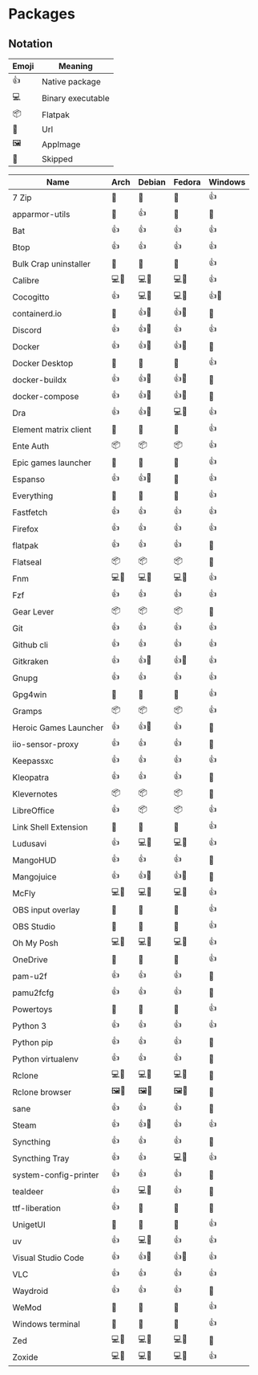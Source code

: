 # Packages

## Notation

| Emoji | Meaning           |
| ----- | ----------------- |
| 👍    | Native package    |
| 💻    | Binary executable |
| 📦    | Flatpak           |
| 🔗    | Url               |
| 🖼️    | AppImage          |
| 🚫    | Skipped           |

| Name                  | Arch | Debian | Fedora | Windows |
| --------------------- | ---- | ------ | ------ | ------- |
| 7 Zip                 | 🚫   | 🚫     | 🚫     | 👍      |
| apparmor-utils        | 🚫   | 👍     | 🚫     | 🚫      |
| Bat                   | 👍   | 👍     | 👍     | 👍      |
| Btop                  | 👍   | 👍     | 👍     | 👍      |
| Bulk Crap uninstaller | 🚫   | 🚫     | 🚫     | 👍      |
| Calibre               | 💻🔗 | 💻🔗   | 💻🔗   | 👍      |
| Cocogitto             | 👍   | 💻🔗   | 💻🔗   | 👍🔗    |
| containerd.io         | 🚫   | 👍🔗   | 👍🔗   | 🚫      |
| Discord               | 👍   | 👍🔗   | 👍     | 👍      |
| Docker                | 👍   | 👍🔗   | 👍🔗   | 🚫      |
| Docker Desktop        | 🚫   | 🚫     | 🚫     | 👍      |
| docker-buildx         | 👍   | 👍🔗   | 👍🔗   | 🚫      |
| docker-compose        | 👍   | 👍🔗   | 👍🔗   | 🚫      |
| Dra                   | 👍   | 👍🔗   | 💻🔗   | 👍      |
| Element matrix client | 🚫   | 🚫     | 🚫     | 👍      |
| Ente Auth             | 📦   | 📦     | 📦     | 👍      |
| Epic games launcher   | 🚫   | 🚫     | 🚫     | 👍      |
| Espanso               | 👍   | 👍🔗   | 🚫     | 👍      |
| Everything            | 🚫   | 🚫     | 🚫     | 👍      |
| Fastfetch             | 👍   | 👍     | 👍     | 👍      |
| Firefox               | 👍   | 👍     | 👍     | 👍      |
| flatpak               | 👍   | 👍     | 👍     | 🚫      |
| Flatseal              | 📦   | 📦     | 📦     | 🚫      |
| Fnm                   | 💻🔗 | 💻🔗   | 💻🔗   | 👍      |
| Fzf                   | 👍   | 👍     | 👍     | 👍      |
| Gear Lever            | 📦   | 📦     | 📦     | 🚫      |
| Git                   | 👍   | 👍     | 👍     | 👍      |
| Github cli            | 👍   | 👍     | 👍     | 👍      |
| Gitkraken             | 👍   | 👍🔗   | 👍🔗   | 👍      |
| Gnupg                 | 👍   | 👍     | 👍     | 👍      |
| Gpg4win               | 🚫   | 🚫     | 🚫     | 👍      |
| Gramps                | 📦   | 📦     | 📦     | 👍      |
| Heroic Games Launcher | 👍   | 👍🔗   | 👍     | 🚫      |
| iio-sensor-proxy      | 👍   | 👍     | 👍     | 🚫      |
| Keepassxc             | 👍   | 👍     | 👍     | 👍      |
| Kleopatra             | 👍   | 👍     | 👍     | 🚫      |
| Klevernotes           | 📦   | 📦     | 📦     | 🚫      |
| LibreOffice           | 👍   | 📦     | 📦     | 👍      |
| Link Shell Extension  | 🚫   | 🚫     | 🚫     | 👍      |
| Ludusavi              | 👍   | 💻🔗   | 💻🔗   | 👍      |
| MangoHUD              | 👍   | 👍     | 👍     | 🚫      |
| Mangojuice            | 👍   | 👍🔗   | 👍🔗   | 🚫      |
| McFly                 | 💻🔗 | 💻🔗   | 💻🔗   | 👍      |
| OBS input overlay     | 🚫   | 🚫     | 🚫     | 👍      |
| OBS Studio            | 🚫   | 🚫     | 🚫     | 👍      |
| Oh My Posh            | 💻🔗 | 💻🔗   | 💻🔗   | 👍      |
| OneDrive              | 🚫   | 🚫     | 🚫     | 👍      |
| pam-u2f               | 👍   | 👍     | 👍     | 🚫      |
| pamu2fcfg             | 👍   | 👍     | 👍     | 🚫      |
| Powertoys             | 🚫   | 🚫     | 🚫     | 👍      |
| Python 3              | 👍   | 👍     | 👍     | 👍      |
| Python pip            | 👍   | 👍     | 👍     | 🚫      |
| Python virtualenv     | 👍   | 👍     | 👍     | 🚫      |
| Rclone                | 💻🔗 | 💻🔗   | 💻🔗   | 🚫      |
| Rclone browser        | 🖼️🔗 | 🖼️🔗   | 🖼️🔗   | 🚫      |
| sane                  | 👍   | 👍     | 👍     | 🚫      |
| Steam                 | 👍   | 👍🔗   | 👍     | 👍      |
| Syncthing             | 👍   | 👍     | 👍     | 🚫      |
| Syncthing Tray        | 👍   | 👍     | 💻🔗   | 👍      |
| system-config-printer | 👍   | 👍     | 👍     | 🚫      |
| tealdeer              | 👍   | 💻🔗   | 👍     | 🚫      |
| ttf-liberation        | 👍   | 🚫     | 🚫     | 🚫      |
| UnigetUI              | 🚫   | 🚫     | 🚫     | 👍      |
| uv                    | 👍   | 💻🔗   | 👍     | 👍      |
| Visual Studio Code    | 👍   | 👍🔗   | 👍🔗   | 👍      |
| VLC                   | 👍   | 👍     | 👍     | 👍      |
| Waydroid              | 👍   | 👍     | 👍     | 🚫      |
| WeMod                 | 🚫   | 🚫     | 🚫     | 👍      |
| Windows terminal      | 🚫   | 🚫     | 🚫     | 👍      |
| Zed                   | 💻🔗 | 💻🔗   | 💻🔗   | 🚫      |
| Zoxide                | 💻🔗 | 💻🔗   | 💻🔗   | 👍      |
